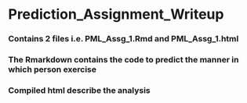 Prediction_Assignment_Writeup
=============================
### Contains 2 files i.e. PML_Assg_1.Rmd and PML_Assg_1.html
### The Rmarkdown contains the code to predict the manner in which person exercise
### Compiled html describe the analysis

